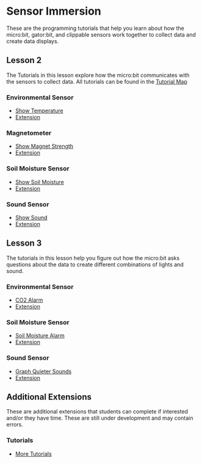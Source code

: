 # Sensor Immersion
These are the programming tutorials that help you learn about how the micro:bit, gator:bit, and clippable sensors work together to collect data and create data displays.

## Lesson 2
The Tutorials in this lesson explore how the micro:bit communicates with the sensors to collect data. All tutorials can be found in the [Tutorial Map](https://docs.google.com/drawings/d/1Cfq3PsHViKyz9FbNSpiBF1zwq3tw11_Hm3buSEKKluY/edit?usp=sharing)

### Environmental Sensor
* [Show Temperature](https://makecode.microbit.org/#tutorial:42338-14658-44576-54800)
* [Extension](https://makecode.microbit.org/#tutorial:04257-47319-32720-04849)

### Magnetometer 
* [Show Magnet Strength](https://makecode.microbit.org/#tutorial:29709-26446-53329-29210)
* [Extension](https://makecode.microbit.org/#tutorial:65673-32947-10790-55062)

### Soil Moisture Sensor
* [Show Soil Moisture](https://makecode.microbit.org/#tutorial:38391-73018-48758-58680)
* [Extension](https://makecode.microbit.org/#tutorial:46806-59054-49994-14601)

### Sound Sensor
* [Show Sound](https://makecode.microbit.org/#tutorial:49644-10067-20419-63179)
* [Extension](https://makecode.microbit.org/#tutorial:45581-39253-96150-50774)

## Lesson 3
The tutorials in this lesson help you figure out how the micro:bit asks questions about the data to create different combinations of lights and sound. 

### Environmental Sensor
* [CO2 Alarm](https://makecode.microbit.org/#tutorial:79008-21159-90499-13245)
* [Extension](https://makecode.microbit.org/#tutorial:55342-88867-27225-82602)


### Soil Moisture Sensor
* [Soil Moisture Alarm](https://makecode.microbit.org/#tutorial:93423-66923-86309-61867)
* [Extension](https://makecode.microbit.org/#tutorial:82169-39635-74988-22085)

### Sound Sensor
* [Graph Quieter Sounds](https://makecode.microbit.org/#tutorial:51362-93394-49555-62474)
* [Extension](https://makecode.microbit.org/#tutorial:92199-60888-44740-20925)


## Additional Extensions
These are additional extensions that students can complete if interested and/or they have time. These are still under development and may contain errors.

### Tutorials
* [More Tutorials](https://docs.google.com/drawings/d/1AyRWuEHIU7fZiIr2rk07dumOrBu_qCoHPsybaZwEUN4/edit?usp=sharing)









